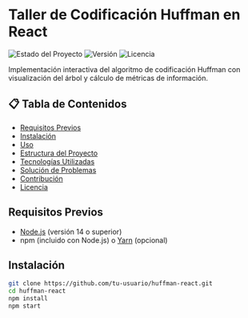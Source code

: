 # Taller de Codificación Huffman en React

![Estado del Proyecto](https://img.shields.io/badge/estado-activo-success)
![Versión](https://img.shields.io/badge/versi%C3%B3n-1.0.0-blue)
![Licencia](https://img.shields.io/badge/licencia-MIT-green)

Implementación interactiva del algoritmo de codificación Huffman con visualización del árbol y cálculo de métricas de información.

## 📋 Tabla de Contenidos
- [Requisitos Previos](#requisitos-previos)
- [Instalación](#instalación)
- [Uso](#uso)
- [Estructura del Proyecto](#estructura-del-proyecto)
- [Tecnologías Utilizadas](#tecnologías-utilizadas)
- [Solución de Problemas](#solución-de-problemas)
- [Contribución](#contribución)
- [Licencia](#licencia)

## Requisitos Previos
- [Node.js](https://nodejs.org/) (versión 14 o superior)
- npm (incluido con Node.js) o [Yarn](https://yarnpkg.com/) (opcional)

## Instalación
```bash
git clone https://github.com/tu-usuario/huffman-react.git
cd huffman-react
npm install
npm start

